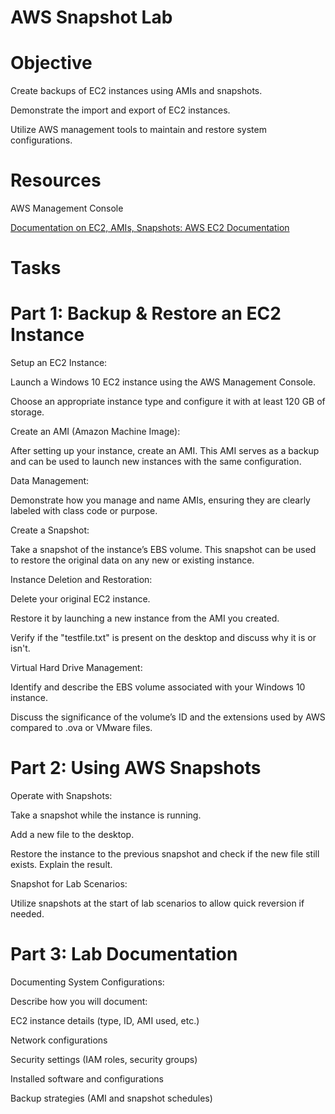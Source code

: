 # AWS Snapshot Lab
# Objective
Create backups of EC2 instances using AMIs and snapshots.

Demonstrate the import and export of EC2 instances.

Utilize AWS management tools to maintain and restore system configurations.
# Resources

AWS Management Console

[Documentation on EC2, AMIs, Snapshots: AWS EC2 Documentation](https://docs.aws.amazon.com/ec2/)
# Tasks
# Part 1: Backup & Restore an EC2 Instance
Setup an EC2 Instance:

Launch a Windows 10 EC2 instance using the AWS Management Console. 

Choose an appropriate instance type and configure it with at least 120 GB of storage.

Create an AMI (Amazon Machine Image):

After setting up your instance, create an AMI. This AMI serves as a backup and can be used to launch new instances with the same configuration.

Data Management:

Demonstrate how you manage and name AMIs, ensuring they are clearly labeled with class code or purpose.

Create a Snapshot:

Take a snapshot of the instance’s EBS volume. This snapshot can be used to restore the original data on any new or existing instance.

Instance Deletion and Restoration:

Delete your original EC2 instance.

Restore it by launching a new instance from the AMI you created.

Verify if the "testfile.txt" is present on the desktop and discuss why it is or isn't.

Virtual Hard Drive Management:

Identify and describe the EBS volume associated with your Windows 10 instance.

Discuss the significance of the volume’s ID and the extensions used by AWS compared to .ova or VMware files.
# Part 2: Using AWS Snapshots
Operate with Snapshots:

Take a snapshot while the instance is running.

Add a new file to the desktop.

Restore the instance to the previous snapshot and check if the new file still exists. Explain the result.

Snapshot for Lab Scenarios:

Utilize snapshots at the start of lab scenarios to allow quick reversion if needed.
# Part 3: Lab Documentation

Documenting System Configurations:

Describe how you will document:

EC2 instance details (type, ID, AMI used, etc.)

Network configurations

Security settings (IAM roles, security groups)

Installed software and configurations

Backup strategies (AMI and snapshot schedules)